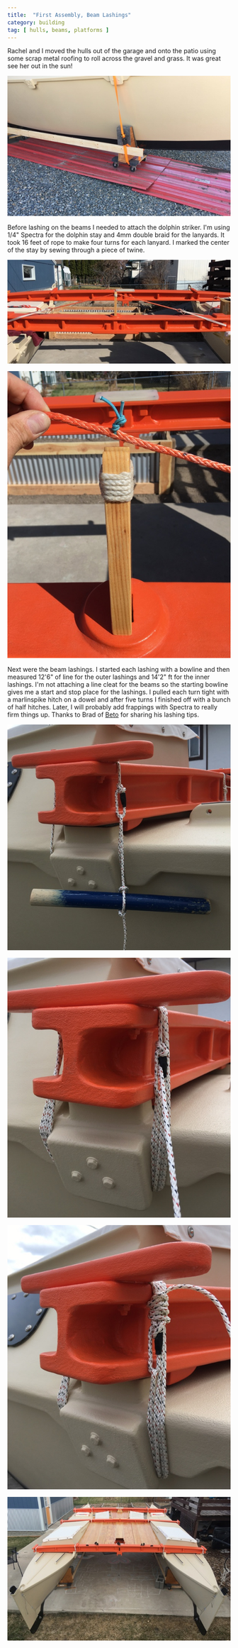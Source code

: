 ```yaml
---
title:  "First Assembly, Beam Lashings"
category: building
tag: [ hulls, beams, platforms ]
---
```


Rachel and I moved the hulls out of the garage and onto the patio using some scrap metal roofing to roll across the gravel and grass. It was great see her out in the sun!

![Rolling Over Gravel](/assets/images/assembly-rolling.jpeg)

Before lashing on the beams I needed to attach the dolphin striker. I'm using 1/4" Spectra for the dolphin stay and 4mm double braid for the lanyards. It took 16 feet of rope to make four turns for each lanyard. I marked the center of the stay by sewing through a piece of twine.

![Dolphin Stay Lashings](/assets/images/assembly-dolphin-1.jpeg)

![Marking the Center of the Dolphion Stay](/assets/images/assembly-dolphin-2.jpeg)

Next were the beam lashings. I started each lashing with a bowline and then measured 12'6" of line for the outer lashings and 14'2" ft for the inner lashings. I'm not attaching a line cleat for the beams so the starting bowline gives me a start and stop place for the lashings. I pulled each turn tight with a marlinspike hitch on a dowel and after five turns I finished off with a bunch of half hitches. Later, I will probably add frappings with Spectra to really firm things up. Thanks to Brad of [Beto](http://tiki21build.blogspot.com) for sharing his lashing tips.

![Beginning a Beam Lashing](/assets/images/assembly-lashing-1.jpeg)

![Beam Lashing Turns Complete](/assets/images/assembly-lashing-2.jpeg)

![Beam Lashing Tied Off](/assets/images/assembly-lashing-3.jpeg)

![Assembly Complete](/assets/images/assembly-complete.jpeg)
